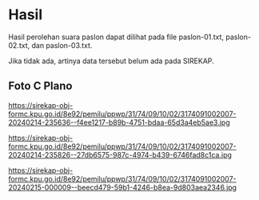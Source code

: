 # Hasil

Hasil perolehan suara paslon dapat dilihat pada file paslon-01.txt, paslon-02.txt, dan paslon-03.txt.

Jika tidak ada, artinya data tersebut belum ada pada SIREKAP.

## Foto C Plano

https://sirekap-obj-formc.kpu.go.id/8e92/pemilu/ppwp/31/74/09/10/02/3174091002007-20240214-235636--f4ee1217-b89b-4751-bdaa-65d3a4eb5ae3.jpg

https://sirekap-obj-formc.kpu.go.id/8e92/pemilu/ppwp/31/74/09/10/02/3174091002007-20240214-235826--27db6575-987c-4974-b439-6746fad8c1ca.jpg

https://sirekap-obj-formc.kpu.go.id/8e92/pemilu/ppwp/31/74/09/10/02/3174091002007-20240215-000009--beecd479-59b1-4246-b8ea-9d803aea2346.jpg
